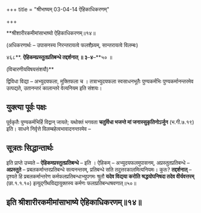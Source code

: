 +++
title = "श्रीभाष्यम् 03-04-14 ऐहिकाधिकरणम्"

+++
<div claऽऽ="elementor-widget-container">

**श्रीशारीरकमीमांसाभाष्यो ऐहिकाधिकरणम्॥१४॥

(अधिकरणार्थः – उपासनस्य निरन्तरायत्वे फलशैघ्र्यम्, सान्तरायत्वे विलम्बः)

४६८**. **ऐहिकमप्रस्तुतप्रतिबन्धे तद्दर्शनात् ॥ ३**–**४**–**५० ॥

(विचारणीयविषयसंशयौ)**

 द्विविधा विद्या – अभ्युदयफला, मुक्तिफला च । तत्राभ्युदयफला स्वसाधनभूतैः पुण्यकर्मभिः पुण्यकर्मानन्तरमेव उत्पद्यते, उतानन्तरं कालान्तरे वेत्यनियम इति संशयः।

## युक्त्या पूर्वः पक्षः

पूर्वकृतैः पुण्यकर्मभिर्हि विद्वान् जायते; यथोक्तं भगवता **चतुर्विधा भजन्ते मां जनास्सुकृतिनोऽर्जुन** (भ.गी.७.१९) इति। साधने निर्वृत्ते विलम्बहेत्वभावादनन्तरमेव –

## सूत्रतः सिद्धान्तार्थः

इति प्राप्ते उच्यते – **ऐहिकमप्रस्तुतप्रतिबन्धे** – इति । ऐहिकम् – अभ्युदयफलमुपासनम्, अप्रस्तुतप्रतिबन्धे – **अप्रस्तुते** – प्रबलकर्मान्तरप्रतिबन्धे सत्यनन्तरम्, प्रतिबन्धे सति तदुत्तरकालमित्यनियमः। कुतः? **तद्दर्शनात्** – दृश्यते हि प्रबलकर्मान्तरेण कर्मफलप्रतिबन्धाभ्युपगमः श्रुतौ **यदेव विद्यया करोति श्रद्धयोपनिषदा तदेव वीर्यवत्तरम्** (छा.१.१.१०) इत्युद्गीथविद्यायुक्तस्य कर्मणः फलाप्रतिबन्धश्रवणात्॥५०॥

## इति श्रीशारीरकमीमांसाभाष्ये ऐहिकाधिकरणम्॥१४॥

</div>
